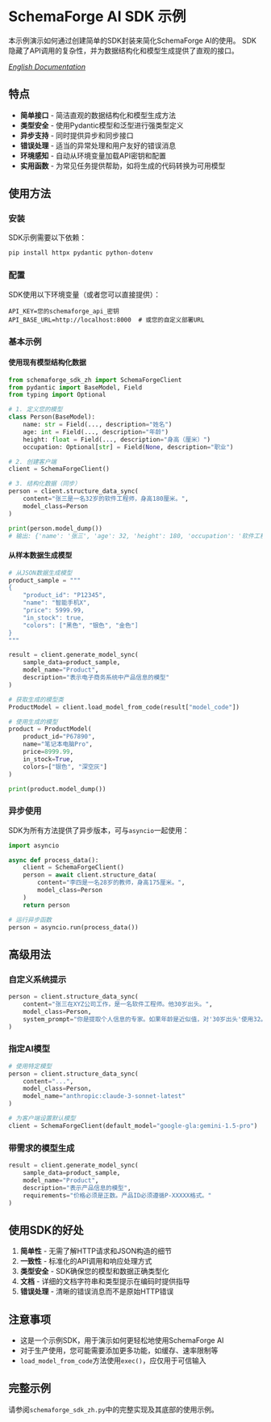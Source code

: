 # SchemaForge AI SDK 示例

本示例演示如何通过创建简单的SDK封装来简化SchemaForge AI的使用。
SDK隐藏了API调用的复杂性，并为数据结构化和模型生成提供了直观的接口。

*[English Documentation](sdk_README.md)*

## 特点

- **简单接口** - 简洁直观的数据结构化和模型生成方法
- **类型安全** - 使用Pydantic模型和泛型进行强类型定义
- **异步支持** - 同时提供异步和同步接口
- **错误处理** - 适当的异常处理和用户友好的错误消息
- **环境感知** - 自动从环境变量加载API密钥和配置
- **实用函数** - 为常见任务提供帮助，如将生成的代码转换为可用模型

## 使用方法

### 安装

SDK示例需要以下依赖：

```bash
pip install httpx pydantic python-dotenv
```

### 配置

SDK使用以下环境变量（或者您可以直接提供）：

```
API_KEY=您的schemaforge_api_密钥
API_BASE_URL=http://localhost:8000  # 或您的自定义部署URL
```

### 基本示例

#### 使用现有模型结构化数据

```python
from schemaforge_sdk_zh import SchemaForgeClient
from pydantic import BaseModel, Field
from typing import Optional

# 1. 定义您的模型
class Person(BaseModel):
    name: str = Field(..., description="姓名")
    age: int = Field(..., description="年龄")
    height: float = Field(..., description="身高（厘米）")
    occupation: Optional[str] = Field(None, description="职业")

# 2. 创建客户端
client = SchemaForgeClient()

# 3. 结构化数据（同步）
person = client.structure_data_sync(
    content="张三是一名32岁的软件工程师，身高180厘米。",
    model_class=Person
)

print(person.model_dump())
# 输出: {'name': '张三', 'age': 32, 'height': 180, 'occupation': '软件工程师'}
```

#### 从样本数据生成模型

```python
# 从JSON数据生成模型
product_sample = """
{
    "product_id": "P12345",
    "name": "智能手机X",
    "price": 5999.99,
    "in_stock": true,
    "colors": ["黑色", "银色", "金色"]
}
"""

result = client.generate_model_sync(
    sample_data=product_sample,
    model_name="Product",
    description="表示电子商务系统中产品信息的模型"
)

# 获取生成的模型类
ProductModel = client.load_model_from_code(result["model_code"])

# 使用生成的模型
product = ProductModel(
    product_id="P67890",
    name="笔记本电脑Pro",
    price=8999.99,
    in_stock=True,
    colors=["银色", "深空灰"]
)

print(product.model_dump())
```

### 异步使用

SDK为所有方法提供了异步版本，可与`asyncio`一起使用：

```python
import asyncio

async def process_data():
    client = SchemaForgeClient()
    person = await client.structure_data(
        content="李四是一名28岁的教师，身高175厘米。",
        model_class=Person
    )
    return person

# 运行异步函数
person = asyncio.run(process_data())
```

## 高级用法

### 自定义系统提示

```python
person = client.structure_data_sync(
    content="张三在XYZ公司工作，是一名软件工程师。他30岁出头。",
    model_class=Person,
    system_prompt="你是提取个人信息的专家。如果年龄是近似值，对'30岁出头'使用32。"
)
```

### 指定AI模型

```python
# 使用特定模型
person = client.structure_data_sync(
    content="...",
    model_class=Person,
    model_name="anthropic:claude-3-sonnet-latest"
)

# 为客户端设置默认模型
client = SchemaForgeClient(default_model="google-gla:gemini-1.5-pro")
```

### 带需求的模型生成

```python
result = client.generate_model_sync(
    sample_data=product_sample,
    model_name="Product",
    description="表示产品信息的模型",
    requirements="价格必须是正数。产品ID必须遵循P-XXXXX格式。"
)
```

## 使用SDK的好处

1. **简单性** - 无需了解HTTP请求和JSON构造的细节
2. **一致性** - 标准化的API调用和响应处理方式
3. **类型安全** - SDK确保您的模型和数据正确类型化
4. **文档** - 详细的文档字符串和类型提示在编码时提供指导
5. **错误处理** - 清晰的错误消息而不是原始HTTP错误

## 注意事项

- 这是一个示例SDK，用于演示如何更轻松地使用SchemaForge AI
- 对于生产使用，您可能需要添加更多功能，如缓存、速率限制等
- `load_model_from_code`方法使用`exec()`，应仅用于可信输入

## 完整示例

请参阅`schemaforge_sdk_zh.py`中的完整实现及其底部的使用示例。 